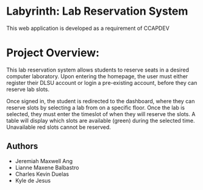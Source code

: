 # Labyrinth: Lab Reservation System
This web application is developed as a requirement of CCAPDEV

# Project Overview:
This lab reservation system allows students to reserve seats in a desired computer laboratory.
Upon entering the homepage, the user must either register their DLSU account or login a
pre-existing account, before they can reserve lab slots. 

Once signed in, the student is redirected to the dashboard, where they can reserve slots
by selecting a lab from on a specific floor. Once the lab is selected, they must
enter the timeslot of when they will reserve the slots. A table will display which
slots are available (green) during the selected time. Unavailable red slots cannot
be reserved.


## Authors
- Jeremiah Maxwell Ang
- Lianne Maxene Balbastro
- Charles Kevin Duelas
- Kyle de Jesus
